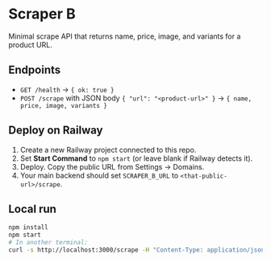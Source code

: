 
# Scraper B

Minimal scrape API that returns name, price, image, and variants for a product URL.

## Endpoints

- `GET /health` → `{ ok: true }`
- `POST /scrape` with JSON body `{ "url": "<product-url>" }` → `{ name, price, image, variants }`

## Deploy on Railway

1. Create a new Railway project connected to this repo.
2. Set **Start Command** to `npm start` (or leave blank if Railway detects it).
3. Deploy. Copy the public URL from Settings → Domains.
4. Your main backend should set `SCRAPER_B_URL` to `<that-public-url>/scrape`.

## Local run

```bash
npm install
npm start
# In another terminal:
curl -s http://localhost:3000/scrape -H "Content-Type: application/json" -d '{"url":"https://www.amazon.com/dp/B0FDWCDT1V"}'
```
